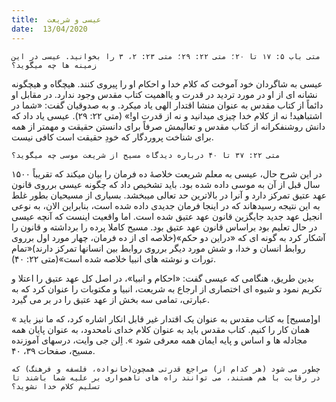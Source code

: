 ```yaml
---
title:  عیسی و شریعت
date:  13/04/2020
---
```


`متی باب ۵: ۱۷ تا ۲۰؛ متی ۲۲: ۲۹؛ متی ۲۳: ۲، ۳ را بخوانید. عیسی در این زمینه ها چه میگوید؟`

عیسی به شاگردان خود آموخت که کلام خدا و احکام او را پیروی کنند. هیچگاه و هیچگونه نشانه ای از او در مورد تردید در قدرت و یااهمیت کتاب مقدس وجود ندارد. در مقابل او دائماً از کتاب مقدس به عنوان منشا اقتدار الهی یاد میکرد. و به صدوقیان گفت: «شما در اشتباهید! نه از كلام خدا چیزی میدانید و نه از قدرت او!» (متی ۲۲: ۲۹). عیسی یاد داد که دانش روشنفکرانه از کتاب مقدس و تعالیمش صرفاً برای دانستن حقیقت و مهمتر از همه برای شناخت پروردگار که خودِ حقیقت است کافی نیست.

`متی ۲۲: ۳۷ تا ۴۰ درباره دیدگاه مسیح از شریعت موسی چه میگوید؟`

در این شرح حال، عیسی به معلم شریعت خلاصۀ ده فرمان را بیان میکند که تقریباً ۱۵۰۰ سال قبل از آن به موسی داده شده بود. باید تشخیص داد که چگونه عیسی برروی قانون عهد عتیق تمرکز دارد و آنرا در بالاترین حد تعالی میبخشد. بسیاری از مسیحیان بطور غلط به این نتیجه رسیدهاند که در اینجا فرمان جدیدی داده شده است، بنابراین الان، به نوعی انجیل عهد جدید جایگزین قانون عهد عتیق شده است. اما واقعیت اینست که آنچه عیسی در حال تعلیم بود براساس قانون عهد عتیق بود. مسیح کاملا پرده را برداشته و قانون را آشکار کرد به گونه ای که «دراین دو حکم»(خلاصه ای از ده فرمان، چهار مورد اول برروی روابط انسان و خدا، و شش مورد دیگر برروی روابط بین انسانها تمرکز دارند)«تمام تورات و نوشته های انبیا خلاصه شده است»(متی ۲۲: ۴۰).

بدین طریق، هنگامی که عیسی گفت: «احکام و انبیا»، در اصل کل عهد عتیق را اعتلا و تکریم نمود و شیوه ای اختصاری از ارجاع به شریعت، انبیا و مکتوبات را عنوان کرد که به عبارتی، تمامی سه بخش از عهد عتیق را در بر می گیرد.

« او[مسیح] به کتاب مقدس به عنوان یک اقتدار غیر قابل انکار اشاره کرد، که ما نیز باید همان کار را کنیم. کتاب مقدس باید به عنوان کلام خدای نامحدود، به عنوان پایان همه مجادله ها و اساس و پایه ایمان همه معرفی شود ». اِلن جی وایت، درسهای آموزنده مسیح، صفحات ۳۹، ۴۰.

`چطور می شود (هر کدام از) مراجع قدرتی همچون(خانواده، فلسفه و فرهنگ) که در رقابت با هم هستند، می توانند راه های ناهمواری بر علیه شما باشند تا تسلیم کلام خدا نشوید؟`